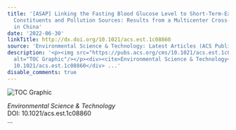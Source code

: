```yaml
---
title: '[ASAP] Linking the Fasting Blood Glucose Level to Short-Term-Exposed Particulate
  Constituents and Pollution Sources: Results from a Multicenter Cross-Sectional Study
  in China'
date: '2022-06-30'
linkTitle: http://dx.doi.org/10.1021/acs.est.1c08860
source: 'Environmental Science & Technology: Latest Articles (ACS Publications)'
description: '<p><img src="https://pubs.acs.org/cms/10.1021/acs.est.1c08860/asset/images/medium/es1c08860_0006.gif"
  alt="TOC Graphic"/></p><div><cite>Environmental Science & Technology</cite></div><div>DOI:
  10.1021/acs.est.1c08860</div> ...'
disable_comments: true
---
```

<p><img src="https://pubs.acs.org/cms/10.1021/acs.est.1c08860/asset/images/medium/es1c08860_0006.gif" alt="TOC Graphic"/></p><div><cite>Environmental Science & Technology</cite></div><div>DOI: 10.1021/acs.est.1c08860</div> ...